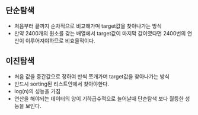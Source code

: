 ## 단순탐색
- 처음부터 끝까지 순차적으로 비교해가며 target값을 찾아나가는 방식
- 만약 2400개의 원소를 갖는 배열에서 target값이 마지막 값이였다면 2400번의 연산이 이루어져야하므로 비효율적이다.
## 이진탐색
- 처음 값을 중간값으로 정하여 반씩 쪼개가며 target값을 찾아나가는 방식
- 반드시 sorting된 리스트안에서 찾아야한다.
- log(n)의 성능을 가짐
- 연산을 해야되는 데이터의 양이 기하급수적으로 늘어날때 단순탐색 보다 월등한 성능을 보인다.